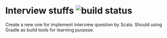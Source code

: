 Interview stuffs ![build status](https://travis-ci.org/zhouqianli/interview.svg?branch=master)
===============

Create a new one for implement interview question by Scala.  Should using Gradle as build tools for learning purpose.